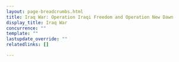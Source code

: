 ```yaml
---
layout: page-breadcrumbs.html
title: Iraq War: Operation Iraqi Freedom and Operation New Dawn
display_title: Iraq War
concurrence: ""
template: ""
lastupdate_override: ""
relatedlinks: []

---
```

